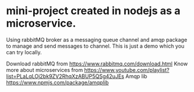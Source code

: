# mini-project created in nodejs as a microservice.

Using rabbitMQ broker as a messaging queue channel and amqp package to manage and send messages to channel.
This is just a demo which you can try locally.

Download rabbitMQ from https://www.rabbitmq.com/download.html
Know more about microservices from https://www.youtube.com/playlist?list=PLaLqLOj2bk9ZV2RhqXzABUP5QSg42uJEs
Amqp lib https://www.npmjs.com/package/amqplib
